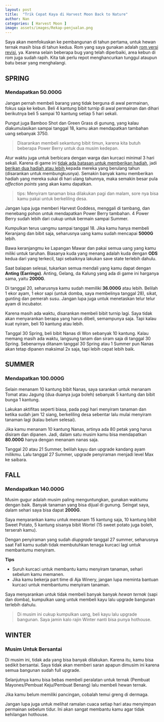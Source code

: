 ```yaml
---
layout: post
title:  "Trik Cepat Kaya di Harvest Moon Back to Nature"
author: Nan
categories: [ Harvest Moon ]
image: assets/images/Rekap-penjualan.png
---
```


Saya akan memfokuskan ke pembangunan di tahun pertama, untuk hewan ternak masih bisa di tahun kedua.
Rom yang saya gunakan adalah <u>rom versi revisi</u>, ya. Karena selain beberapa bug yang telah diperbaiki, area kebun di rom juga sudah rapih. Kita tak perlu repot menghancurkan tunggul ataupun batu besar yang menghalangi.


## SPRING 
### Mendapatkan 50.000G 

Jangan pernah membeli barang yang tidak berguna di awal permainan, fokus saja ke kebun. Beli 4 kantung bibit turnip di awal permainan dan dihari berikutnya beli 5 sampai 10 kantung setiap 5 hari sekali.

Pungut juga Bamboo Shot dan Green Grass di gunung, yang kalau diakumulasikan sampai tanggal 18, kamu akan mendapatkan tambahan uang sebanyak 3750.

> Disarankan membeli sekantung bibit timun, karena kita butuh beberapa Power Berry untuk dua musim kedepan.

Atur waktu juga untuk berbicara dengan warga dan kurcaci minimal 3 hari sekali.
Karena di game ini <u>tidak ada batasan untuk memberikan hadiah</u>, jadi <u>berikan dua hadiah atau lebih </u> kepada mereka yang berulang tahun (disarankan untuk membungkusnya).
Semakin banyak kamu memberikan hadiah yang mereka sukai di hari ulang tahunnya, maka semakin besar pula _affection points_ yang akan kamu dapatkan.

> tips: Menyiram tanaman bisa dilakukan pagi dan malam, sore nya bisa kamu pakai untuk berkeliling desa.

Jangan lupa juga memberi Harvest Goddess, menggali di tambang, dan menebang pohon untuk mendapatkan Power Berry tambahan.
4 Power Berry sudah lebih dari cukup untuk bermain sampai Summer.

Kumpulkan terus uangmu sampai tanggal 18.
Jika kamu hanya membeli Keranjang dan bibit saja, seharusnya uang kamu sudah mencapai **5000G** lebih.

Bawa keranjangmu ke Lapangan Mawar dan pakai semua uang yang kamu miliki untuk taruhan.
Biasanya kuda yang menang adalah kuda dengan **ODS** kedua dari yang terkecil, tapi sebaiknya lakukan save state terlebih dahulu.

Saat balapan selesai, tukarkan semua mendali yang kamu dapat dengan **Anting (Earrings)**.
Anting, Gelang, da Kalung yang ada di game ini harganya sama, yaitu **2000G**.

Di tanggal 20, seharusnya kamu sudah memiliki **36.000G** atau lebih. Belilah 1 ekor ayam, 1 ekor sapi (untuk domba, saya membelinya tanggal 28), sikat, gunting dan pemerah susu. Jangan lupa juga untuk menetaskan telur telur ayam di incubator.

Karena masih ada waktu, disarankan membeli bibit turnip lagi. Saya tidak akan menyarankan berapa yang harus dibeli, semampunya saja. Tapi kalau kuat nyiram, beli 10 kantung atau lebih.

Tanggal 30 Spring, beli bibit Nanas di Won sebanyak 10 kantung. Kalau memang masih ada waktu, langsung tanam dan siram saja di tanggal 30 Spring.
Sebenarnya ditanam tanggal 30 Spring atau 1 Summer pun Nanas akan tetap dipanen maksimal 2x saja, tapi lebih cepat lebih baik.

## SUMMER
### Mendapatkan 100.000G

Selain menanam 10 kantung bibit Nanas, saya sarankan untuk menanam Tomat atau Jagung (dua duanya juga boleh) sebanyak 5 kantung dan bibit bunga 1 kantung.

Lakukan aktifitas seperti biasa, pada pagi hari menyiram tanaman dan ketika sudah jam 12 siang, berkeliling desa sebentar lalu mulai menyiram tanaman lagi (kalau belum selesai).

Jika kamu menanam 10 kantung Nanas, artinya ada 80 petak yang harus disiram dan dipanen. Jadi, dalam satu musim kamu bisa mendapatkan **80.000G** hanya dengan menanam nanas saja.

Tanggal 20 atau 21 Summer, belilah kayu dan upgrade kandang ayam milikmu. Lalu tanggal 27 Summer, upgrade penyiraman menjadi level Max ke saibara.


## FALL 
### Mendapatkan 140.000G 
Musim gugur adalah musim paling menguntungkan, gunakan waktumu dengan baik.
Banyak tanaman yang bisa dijual di gunung. Seingat saya, dalam sehari saya bisa dapat **2000G**.

Saya menyarankan kamu untuk menanam 15 kantung saja, 10 kantung bibit Sweet Potato, 5 kantung sisanya bibit Wortel (15 sweet potato juga boleh, terserah kamu).

Dengan penyiraman yang sudah *diupgrade* tanggal 27 summer, seharusnya saat Fall kamu sudah tidak membutuhkan tenaga kurcaci lagi untuk membantumu menyiram.

**Tips**
* Suruh kurcaci untuk membantu kamu menyiram tanaman, sehari sebelum kamu memanen.
* Jika kamu bekerja part time di Aja Winery, jangan lupa meminta bantuan kurcaci untuk membantumu menyiram tanaman.

Saya menyarankan untuk tidak membeli banyak banyak *hewan ternak* (sapi dan domba), kumpulkan uang untuk membeli kayu lalu upgrade bangunan terlebih dahulu.

> Di musim ini cukup kumpulkan uang, beli kayu lalu upgrade bangunan. Saya jamin kalo rajin Winter nanti bisa punya hothouse.


## WINTER 
### Musim Untuk Bersantai 
Di musim ini, tidak ada yang bisa banyak dilakukan. Karena itu, kamu bisa sedikit bersantai.
Saya tidak akan memberi saran apapun dimusim ini karena semua bangunan sudah full upgrade.

Selanjutnya kamu bisa bebas membeli peralatan untuk ternak (Pembuat Mayones/Pembuat Keju/Pembuat Benang) lalu membeli hewan ternak.

Jika kamu belum memiliki pancingan, cobalah temui greng di dermaga.

Jangan lupa juga untuk melihat ramalan cuaca setiap hari atau menyimpan permainan sebelum tidur. Ini akan sangat membantu kamu agar tidak kehilangan hothouse.
